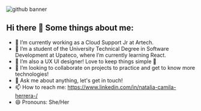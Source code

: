 
![github banner](https://github.com/user-attachments/assets/e40edcf6-63de-4ddc-9342-7af6d4f10399)

## Hi there 👋 Some things about me:

- 🔭 I’m currently working as a Cloud Support Jr at Artech.
- 🌱 I’m a student of the University Technical Degree in Software Development at Upateco, where I’m currently learning React. 
- 👯 I’m also a UX UI designer! Love to keep things simple 🫶
- 🤔 I’m looking to collaborate on projects to practice and get to know more technologies!
- 💬 Ask me about anything, let's get in touch!
- 📫 How to reach me: https://www.linkedin.com/in/natalia-camila-herrera-/
- 😄 Pronouns: She/Her 
